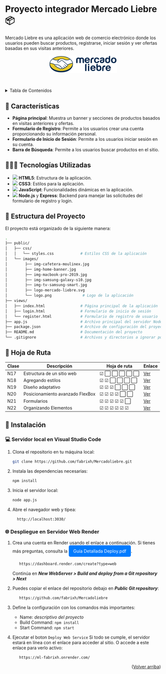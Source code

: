 <a id="readme-top"></a>
# Proyecto integrador Mercado Liebre 📦

Mercado Liebre es una aplicación web de comercio electrónico donde los usuarios pueden buscar productos, registrarse, iniciar sesión y ver ofertas basadas en sus visitas anteriores.

<a href="https://ml-fabrixh.onrender.com/" style="display: block; text-align: center;">
  <img src="./public/images/logo-mercado-liebre.svg" alt="Vista de Mercado Liebre" width="220">
</a>

<br> <!-- Salto de línea -->

<details>
  <summary>Tabla de Contenidos</summary>
  <ol>
    <li><a href="#readme-top"><sub>Inicio</sub></a></li>
    <li><a href="https://github.com/fabrixh/Mercadoliebre?tab=readme-ov-file#-características"><sub>Características</sub></a></li>
    <li><a href="https://github.com/fabrixh/Mercadoliebre?tab=readme-ov-file#-tecnologías-utilizadas"><sub>Tecnologías Utilizadas</sub></a></li>
    <li><a href="https://github.com/fabrixh/Mercadoliebre?tab=readme-ov-file#-estructura-del-proyecto"><sub>Estructura del Proyecto</sub></a></li>
    <li><a href="https://github.com/fabrixh/Mercadoliebre?tab=readme-ov-file#-hoja-de-ruta"><sub>Hoja de Ruta</sub></a></li>
    <li><a href="https://github.com/fabrixh/Mercadoliebre?tab=readme-ov-file#-instalación"><sub>Instalación</sub></a></li>
    <ul>
      <li><a href="https://github.com/fabrixh/Mercadoliebre?tab=readme-ov-file#-servidor-local-en-visual-studio-code"><sub>Servidor local en Visual Studio Code</sub></a></li>
      <li><a href="https://github.com/fabrixh/Mercadoliebre?tab=readme-ov-file#-despliegue-en-servidor-web-render"><sub>Despliegue en Servidor Web Render</sub></a></li>
    </ul>
  </ol>
</details>

## 📑 Características

- **Página principal**: Muestra un banner y secciones de productos basados en visitas anteriores y ofertas.
- **Formulario de Registro**: Permite a los usuarios crear una cuenta proporcionando su información personal.
- **Formulario de Inicio de Sesión**: Permite a los usuarios iniciar sesión en su cuenta.
- **Barra de Búsqueda**: Permite a los usuarios buscar productos en el sitio.

## 👨🏻‍💻 Tecnologías Utilizadas


- <img src="https://cdn3.emoji.gg/emojis/HTML.png" width="16"> **HTML5**: Estructura de la aplicación.
- <img src="https://cdn3.emoji.gg/emojis/css.png" width="16"> **CSS3**: Estilos para la aplicación.
- <img src="https://cdn3.emoji.gg/emojis/node_js.png" width="16"> **JavaScript**: Funcionalidades dinámicas en la aplicación.
 - <img src="https://cdn3.emoji.gg/emojis/node_js.png" width="16"> **Node.js** y **Express**: Backend para manejar las solicitudes del formulario de registro y login.

## 📂 Estructura del Proyecto

El proyecto está organizado de la siguiente manera:



```bash
.
├── public/
│   ├── css/
│   │   └── styles.css            # Estilos CSS de la aplicación
│   └── images/
│        ├── img-cafetera-moulinex.jpg
│        ├── img-home-banner.jpg
│        ├── img-macbook-pro-2019.jpg
│        ├── img-samsung-galaxy-s10.jpg
│        ├── img-tv-samsung-smart.jpg
│        ├── logo-mercado-liebre.svg
│        └── logo.png              # Logo de la aplicación                 
├── views/
│   ├── index.html                # Página principal de la aplicación
│   ├── login.html                # Formulario de inicio de sesión
│   └── register.html             # Formulario de registro de usuario
├── app.js                        # Archivo principal del servidor Node.js
├── package.json                  # Archivo de configuración del proyecto y dependencias
├── README.md                     # Documentación del proyecto
└── .gitignore                    # Archivos y directorios a ignorar por Git
```

## 🎯 Hoja de Ruta

| Clase | Descripción | Hoja de ruta | Enlace |
|-------|-------------|--------------|--------|
| N17   | Estructura de un sitio web | &#9745; ⬜ ⬜ ⬜ ⬜ ⬜ | [Ver](https://drive.google.com/file/d/1L7st7e2N9_6o6Yk5yaTT0OZk4ad0YJHV/view) |
| N18   | Agregando estilos | &#9745; &#9745; ⬜ ⬜ ⬜ ⬜ | [Ver](https://drive.google.com/file/d/1P0k5uabfhBXmhtf_MalPUHWArxFtCX9U/view) |
| N19   | Diseño adaptativo | &#9745; &#9745; &#9745; ⬜ ⬜ ⬜ | [Ver](https://drive.google.com/file/d/1r7aFOtVMpLnFS3-aiA9eraNYp-5KRfqa/view) |
| N20   | Posicionamiento avanzado FlexBox | &#9745; &#9745; &#9745; &#9745; ⬜ ⬜ | [Ver](https://drive.google.com/file/d/1flX4YlO42VQC0YTCXYZsKN8FedsUykjV/view) |
| N21   | Formularios | &#9745; &#9745; &#9745; &#9745; &#9745; ⬜ | [Ver](https://drive.google.com/file/d/1RxTxwmrUCc0WOoRg6_hyqNzq2FMYNDs1/view) |
| N22   | Organizando Elementos | &#9745; &#9745; &#9745; &#9745; &#9745; &#9745; | [Ver](https://drive.google.com/file/d/1IZMZZQnK0auf_LFdOOUyl-tg63fjLSfw/view) |

 

## 🚀 Instalación

### 💻 Servidor local en Visual Studio Code

1. Clona el repositorio en tu máquina local:

   ```bash
   git clone https://github.com/fabrixh/Mercadoliebre.git

2. Instala las dependencias necesarias:

   ```bash
   npm install

3. Inicia el servidor local:
 
   ```bash
   node app.js

4. Abre el navegador web y tipea:


   ```bash
     http://localhost:3030/
    ```


   
### 🌐 Despliegue en Servidor Web Render

1. Crea una cuenta en Render usando el enlace a continuación. Si tienes más preguntas, consulta la <a href="https://drive.google.com/file/d/1vHm07KcydinAfDofaiOoAPcH4tkj6kL_/view" style="display: inline-block; padding: 10px 15px; background-color: #007BFF; color: white; text-decoration: none; border-radius: 5px;">Guía Detallada Deploy.pdf</a>.


   ```bash
      https://dashboard.render.com/create?type=web
    ```
      Continúa en ***New WebServer > Build and deploy from a Git repository > Next***


3. Puedes copiar el enlace del repositorio debajo en ***Public Git repository***:
   ```bash
      https://github.com/fabrixh/Mercadoliebre
    ```
4. Define la configuración con los comandos más importantes:
   - Name: *descriptivo del proyecto*
   - Build Command: ```npm install```
   - Start Command: ```npm start```

5. Ejecutar el boton ```Deploy Web Service``` Si todo se cumple, el servidor estará en línea con el enlace para acceder al sitio. O accede a este enlace para verlo activo:

   ```bash
      https://ml-fabrixh.onrender.com/
    ```
<p align="right">(<a href="#readme-top">Volver arriba</a>)</p>


